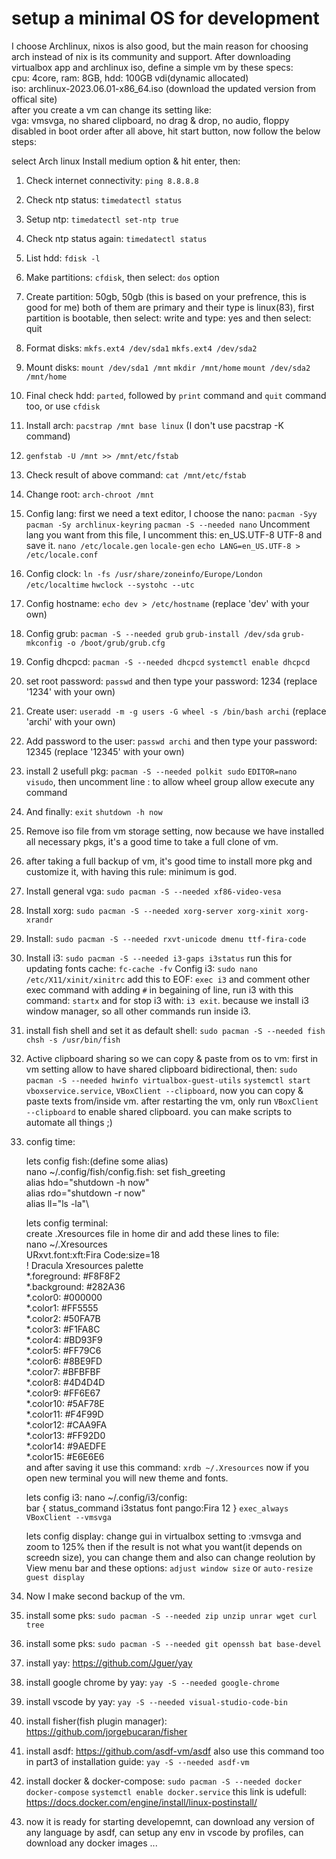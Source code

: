 # setup a minimal OS for development

I choose Archlinux, nixos is also good, but the main reason for choosing arch instead of nix is its  community and support.
After downloading virtualbox app and archlinux iso, define a simple vm by these specs:\
cpu: 4core, ram: 8GB, hdd: 100GB vdi(dynamic allocated)\
iso: archlinux-2023.06.01-x86_64.iso (download the updated version from offical site)\
after you create a vm can change its setting like:\
vga: vmsvga, no shared clipboard, no drag & drop, no audio, floppy disabled in boot order
after all above, hit start button, now follow the below steps:

select Arch linux Install medium option & hit enter, then:
1. Check internet connectivity: `ping 8.8.8.8`
2. Check ntp status: `timedatectl status`
3. Setup ntp: `timedatectl set-ntp true`
4. Check ntp status again: `timedatectl status`
5. List hdd: `fdisk -l`
6. Make partitions: `cfdisk`, then select: `dos` option
7. Create partition: 50gb, 50gb (this is based on your prefrence, this is good for me)
   both of them are primary and their type is linux(83), first partition is bootable,
   then select: write and type: yes and then select: quit
8. Format disks:
   `mkfs.ext4 /dev/sda1`
   `mkfs.ext4 /dev/sda2`
9. Mount disks:
   `mount /dev/sda1 /mnt`
   `mkdir /mnt/home`
   `mount /dev/sda2 /mnt/home`
10. Final check hdd:
    `parted`, followed by `print` command and `quit` command too, or use `cfdisk`
11. Install arch: `pacstrap /mnt base linux` (I don't use pacstrap -K command)
12. `genfstab -U /mnt >> /mnt/etc/fstab`
13. Check result of above command: `cat /mnt/etc/fstab`
14. Change root: `arch-chroot /mnt`
15. Config lang:
    first we need a text editor, I choose the nano:
    `pacman -Syy`
    `pacman -Sy archlinux-keyring`
    `pacman -S --needed nano`
    Uncomment lang you want from this file, I uncomment this: en_US.UTF-8 UTF-8 and save it.
    `nano /etc/locale.gen`
    `locale-gen`
    `echo LANG=en_US.UTF-8 > /etc/locale.conf`
16. Config clock:
    `ln -fs /usr/share/zoneinfo/Europe/London /etc/localtime`
    `hwclock --systohc --utc`
17. Config hostname:
    `echo dev > /etc/hostname` (replace 'dev' with your own)
18. Config grub:
    `pacman -S --needed grub`
    `grub-install /dev/sda`
    `grub-mkconfig -o /boot/grub/grub.cfg`
19. Config dhcpcd:
    `pacman -S --needed dhcpcd`
    `systemctl enable dhcpcd`
20. set root password:
    `passwd` and then type your password: 1234 (replace '1234' with your own)
21. Create user:
    `useradd -m -g users -G wheel -s /bin/bash archi` (replace 'archi' with your own)
22. Add password to the user:
    `passwd archi` and then type your password: 12345 (replace '12345' with your own)
23. install 2 usefull pkg:
    `pacman -S --needed polkit sudo`
    `EDITOR=nano visudo`, then uncomment line : to allow wheel group allow execute any command
24. And finally:
    `exit`
    `shutdown -h now`
25. Remove iso file from vm storage setting,
    now because we have installed all necessary pkgs, it's a good time to take a full clone of vm.
26. after taking a full backup of vm, it's good time to install more pkg and customize it, with
    having this rule: minimum is god.
27. Install general vga: `sudo pacman -S --needed xf86-video-vesa`
28. Install xorg: `sudo pacman -S --needed xorg-server xorg-xinit xorg-xrandr`
29. Install: `sudo pacman -S --needed rxvt-unicode dmenu ttf-fira-code`
30. Install i3: `sudo pacman -S --needed i3-gaps i3status`
    run this for updating fonts cache: `fc-cache -fv`
    Config i3:
    `sudo nano /etc/X11/xinit/xinitrc`
    add this to EOF: `exec i3`
    and comment other exec command with adding `#` in begaining of line, 
    run i3 with this command: `startx` and for stop i3 with: `i3 exit`.
    because we install i3 window manager, so all other commands run inside i3.
31. install fish shell and set it as default shell:
    `sudo pacman -S --needed fish`
    `chsh -s /usr/bin/fish`
32. Active clipboard sharing so we can copy & paste from os to vm:
    first in vm setting allow to have shared clipboard bidirectional, then:
    `sudo pacman -S --needed hwinfo virtualbox-guest-utils`
    `systemctl start vboxservice.service`, 
    `VBoxClient --clipboard`,
    now you can copy & paste texts from/inside vm.
    after restarting the vm, only run `VBoxClient --clipboard` to enable shared clipboard.
    you can make scripts to automate all things ;)
33. config time:

    lets config fish:(define some alias)\
    nano ~/.config/fish/config.fish:
    set fish_greeting\
    alias hdo="shutdown -h now"\
    alias rdo="shutdown -r now"\
    alias ll="ls -la"\

    lets config terminal:\
    create .Xresources file in home dir and add these lines to file:\
    nano ~/.Xresources\
    URxvt.font:xft:Fira Code:size=18\
    ! Dracula Xresources palette\
    *.foreground: #F8F8F2\
    *.background: #282A36\
    *.color0:     #000000\
    *.color1:     #FF5555\
    *.color2:     #50FA7B\
    *.color3:     #F1FA8C\
    *.color4:     #BD93F9\
    *.color5:     #FF79C6\
    *.color6:     #8BE9FD\
    *.color7:     #BFBFBF\
    *.color8:     #4D4D4D\
    *.color9:     #FF6E67\
    *.color10:    #5AF78E\
    *.color11:    #F4F99D\
    *.color12:    #CAA9FA\
    *.color13:    #FF92D0\
    *.color14:    #9AEDFE\
    *.color15:    #E6E6E6\
    and after saving it use this command:
    `xrdb ~/.Xresources`
    now if you open new terminal you will new theme and fonts.

    lets config i3:
    nano ~/.config/i3/config:\
    bar {
            status_command i3status
            font pango:Fira 12
    }
    `exec_always VBoxClient --vmsvga`
    
    lets config display:
    change gui in virtualbox setting to :vmsvga and zoom to 125%
    then if the result is not what you want(it depends on screedn size), you can change them and also
    can change reolution by View menu bar and these options: 
    `adjust window size` or `auto-resize guest display`
34. Now I make second backup of the vm.
35. install some pks: `sudo pacman -S --needed zip unzip unrar wget curl tree`
36. install some pks: `sudo pacman -S --needed git openssh bat base-devel`
37. install yay: https://github.com/Jguer/yay
38. install google chrome by yay: `yay -S --needed google-chrome`
39. install vscode by yay: `yay -S --needed visual-studio-code-bin`
40. install fisher(fish plugin manager): https://github.com/jorgebucaran/fisher
41. install asdf: https://github.com/asdf-vm/asdf
    also use this command too in part3 of installation guide: `yay -S --needed asdf-vm`
42. install docker & docker-compose: 
    `sudo pacman -S --needed docker docker-compose`
    `systemctl enable docker.service`
    this link is udefull:
    https://docs.docker.com/engine/install/linux-postinstall/
43. now it is ready for starting developemnt,
    can download any version of any language by asdf,
    can setup any env in vscode by profiles,
    can download any docker images
    ...
    

